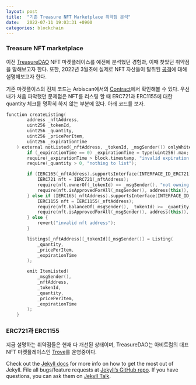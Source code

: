 ```yaml
---
layout: post
title:  "기존 Treasure NFT Marketplace 취약점 분석"
date:   2022-07-11 19:03:31 +0900
categories: blockchain
---
```


### Treasure NFT marketplace

이전 [TreasureDAO] NFT 마켓플레이스를 예전에 분석했던 경험과, 이때 찾았던 취약점을 말해보고자 한다. 또한, 2022년 3월초에 실제로 NFT 자산들이 탈취된 [공격]에 대해 설명해보고자 한다. 

기존 마켓플이스의 전체 코드는 Arbiscan에서의 [Contract]에서 확인해볼 수 있다. 우선 내가 처음 파악했던 문제점은 NFT를 리스팅 할 때 ERC721과 ERC1155에 대한 quantity 체크를 명확히 하지 않는 부분에 있다. 아래 코드를 보자. 


```c++
function createListing(
        address _nftAddress,
        uint256 _tokenId,
        uint256 _quantity,
        uint256 _pricePerItem,
        uint256 _expirationTime
    ) external notListed(_nftAddress, _tokenId, _msgSender()) onlyWhitelisted(_nftAddress) {
        if (_expirationTime == 0) _expirationTime = type(uint256).max;
        require(_expirationTime > block.timestamp, "invalid expiration time");
        require(_quantity > 0, "nothing to list");

        if (IERC165(_nftAddress).supportsInterface(INTERFACE_ID_ERC721)) {
            IERC721 nft = IERC721(_nftAddress);
            require(nft.ownerOf(_tokenId) == _msgSender(), "not owning item");
            require(nft.isApprovedForAll(_msgSender(), address(this)), "item not approved");
        } else if (IERC165(_nftAddress).supportsInterface(INTERFACE_ID_ERC1155)) {
            IERC1155 nft = IERC1155(_nftAddress);
            require(nft.balanceOf(_msgSender(), _tokenId) >= _quantity, "must hold enough nfts");
            require(nft.isApprovedForAll(_msgSender(), address(this)), "item not approved");
        } else {
            revert("invalid nft address");
        }

        listings[_nftAddress][_tokenId][_msgSender()] = Listing(
            _quantity,
            _pricePerItem,
            _expirationTime
        );

        emit ItemListed(
            _msgSender(),
            _nftAddress,
            _tokenId,
            _quantity,
            _pricePerItem,
            _expirationTime
        );
    }
```
### ERC721과 ERC1155 


지금 설명하는 취약점들은 현재 다 개선된 상태이며, TreasureDAO는 아비트럼의 대표 NFT 마켓플레이스인 [Trove]를 운영중이다.  


Check out the [Jekyll docs][jekyll-docs] for more info on how to get the most out of Jekyll. File all bugs/feature requests at [Jekyll’s GitHub repo][jekyll-gh]. If you have questions, you can ask them on [Jekyll Talk][jekyll-talk].

[jekyll-docs]: https://jekyllrb.com/docs/home
[jekyll-gh]:   https://github.com/jekyll/jekyll
[jekyll-talk]: https://talk.jekyllrb.com/

[TreasureDAO]: https://treasure.lol/
[Trove]:   https://trove.treasure.lol 
[Contract]: https://arbiscan.io/address/0x812cda2181ed7c45a35a691e0c85e231d218e273#code
[공격]:https://news.bitcoin.com/attacker-hacks-arbitrums-treasure-dao-for-over-100-nfts-by-leveraging-marketplace-exploit/
[Discussion]: https://github.com/TreasureProject/treasure-marketplace/discussions/162
